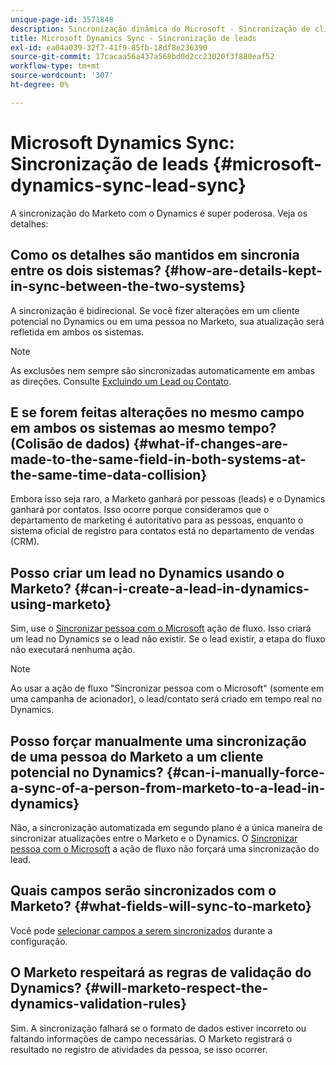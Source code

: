 ```yaml
---
unique-page-id: 3571848
description: Sincronização dinâmica do Microsoft - Sincronização de clientes potenciais - Documentos do Marketo - Documentação do produto
title: Microsoft Dynamics Sync - Sincronização de leads
exl-id: ea04a039-32f7-41f9-85fb-18df8e236390
source-git-commit: 17cacaa56a437a568bd0d2cc23020f3f880eaf52
workflow-type: tm+mt
source-wordcount: '307'
ht-degree: 0%

---
```


# Microsoft Dynamics Sync: Sincronização de leads {#microsoft-dynamics-sync-lead-sync}

A sincronização do Marketo com o Dynamics é super poderosa. Veja os detalhes:

## Como os detalhes são mantidos em sincronia entre os dois sistemas? {#how-are-details-kept-in-sync-between-the-two-systems}

A sincronização é bidirecional. Se você fizer alterações em um cliente potencial no Dynamics ou em uma pessoa no Marketo, sua atualização será refletida em ambos os sistemas.

>[!NOTE]
>
>As exclusões nem sempre são sincronizadas automaticamente em ambas as direções. Consulte [Excluindo um Lead ou Contato](/help/marketo/product-docs/crm-sync/microsoft-dynamics-sync/deleting-a-lead-or-contact.md).

## E se forem feitas alterações no mesmo campo em ambos os sistemas ao mesmo tempo? (Colisão de dados) {#what-if-changes-are-made-to-the-same-field-in-both-systems-at-the-same-time-data-collision}

Embora isso seja raro, a Marketo ganhará por pessoas (leads) e o Dynamics ganhará por contatos. Isso ocorre porque consideramos que o departamento de marketing é autoritativo para as pessoas, enquanto o sistema oficial de registro para contatos está no departamento de vendas (CRM).

## Posso criar um lead no Dynamics usando o Marketo? {#can-i-create-a-lead-in-dynamics-using-marketo}

Sim, use o [Sincronizar pessoa com o Microsoft](/help/marketo/product-docs/core-marketo-concepts/smart-campaigns/microsoft-dynamics-flow-actions/sync-person-to-microsoft.md) ação de fluxo. Isso criará um lead no Dynamics se o lead não existir. Se o lead existir, a etapa do fluxo não executará nenhuma ação.

>[!NOTE]
>
>Ao usar a ação de fluxo &quot;Sincronizar pessoa com o Microsoft&quot; (somente em uma campanha de acionador), o lead/contato será criado em tempo real no Dynamics.

## Posso forçar manualmente uma sincronização de uma pessoa do Marketo a um cliente potencial no Dynamics? {#can-i-manually-force-a-sync-of-a-person-from-marketo-to-a-lead-in-dynamics}

Não, a sincronização automatizada em segundo plano é a única maneira de sincronizar atualizações entre o Marketo e o Dynamics. O [Sincronizar pessoa com o Microsoft](/help/marketo/product-docs/core-marketo-concepts/smart-campaigns/microsoft-dynamics-flow-actions/sync-person-to-microsoft.md) a ação de fluxo não forçará uma sincronização do lead.

## Quais campos serão sincronizados com o Marketo? {#what-fields-will-sync-to-marketo}

Você pode [selecionar campos a serem sincronizados](/help/marketo/product-docs/crm-sync/microsoft-dynamics-sync/sync-setup/microsoft-dynamics-365/step-4-of-4-connect.md#select-fields-to-sync) durante a configuração.

## O Marketo respeitará as regras de validação do Dynamics? {#will-marketo-respect-the-dynamics-validation-rules}

Sim. A sincronização falhará se o formato de dados estiver incorreto ou faltando informações de campo necessárias. O Marketo registrará o resultado no registro de atividades da pessoa, se isso ocorrer.
